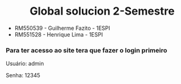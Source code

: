 <h1 align="center"> Global solucion 2-Semestre  </h1>

<ul> 
  <li> RM550539 - Guilherme Fazito - 1ESPI </li>
  <li> RM551528 - Henrique Lima - 1ESPI </li>
</ul>

<h3> Para ter acesso ao site tera que fazer o login primeiro </h3>

<p> Usuário: admin </p>
<p> Senha: 12345 </p>


